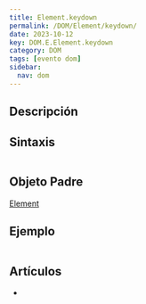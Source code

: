 ```yaml
---
title: Element.keydown
permalink: /DOM/Element/keydown/
date: 2023-10-12
key: DOM.E.Element.keydown
category: DOM
tags: [evento dom]
sidebar:
  nav: dom
---
```


## Descripción


## Sintaxis


```javascript

```


## Objeto Padre


[Element](https://www.w3api.com/DOM/Element/)


## Ejemplo


```javascript

```


## Artículos

- 
